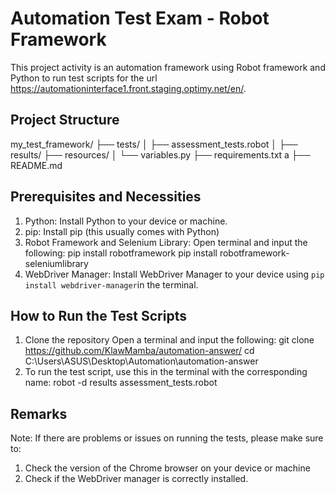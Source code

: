 # Automation Test Exam - Robot Framework

This project activity is an automation framework using Robot framework and Python to run test scripts for the url https://automationinterface1.front.staging.optimy.net/en/.

## Project Structure

my_test_framework/
├── tests/
│   ├── assessment_tests.robot
│   ├── results/
├── resources/
│   └── variables.py
├── requirements.txt         a
├── README.md
                
 
## Prerequisites and Necessities

1. Python: Install Python to your device or machine.
2. pip: Install pip (this usually comes with Python)
3. Robot Framework and Selenium Library: Open terminal and input the following:
	pip install robotframework
	pip install robotframework-seleniumlibrary
4. WebDriver Manager: Install WebDriver Manager to your device using `pip install webdriver-manager`in the terminal.

## How to Run the Test Scripts
1. Clone the repository
   Open a terminal and input the following:
	git clone https://github.com/KlawMamba/automation-answer/
	cd C:\Users\ASUS\Desktop\Automation\automation-answer
2. To run the test script, use this in the terminal with the corresponding name:
    robot -d results assessment_tests.robot

## Remarks
Note: If there are problems or issues on running the tests, please make sure to:
1. Check the version of the Chrome browser on your device or machine
2. Check if the WebDriver manager is correctly installed.

